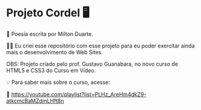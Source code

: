 # Projeto Cordel :desktop_computer:

:page_with_curl: Poesia escrita por Milton Duarte.

 :man_technologist: Eu criei esse repositório com esse projeto para eu poder exercitar ainda mais o desenvolvimento de Web Sites.

OBS: Projeto criado pelo prof. Gustavo Guanabara, no novo curso de HTML5 e CSS3 do Curso em Vídeo. 

💡 Para saber mais sobre o curso, acesse: 

:link: https://youtube.com/playlist?list=PLHz_AreHm4dkZ9-atkcmcBaMZdmLHft8n